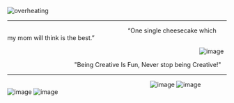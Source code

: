 ![overheating](https://github.com/user-attachments/assets/034b9b8e-80a7-400f-b387-f8db878d5527)
***

⠀⠀⠀⠀⠀⠀⠀⠀⠀⠀⠀⠀⠀⠀⠀⠀⠀⠀⠀⠀⠀⠀⠀⠀⠀⠀⠀“One single cheesecake which my mom will think is the best.”


⠀⠀⠀⠀⠀⠀⠀⠀⠀⠀⠀⠀⠀⠀⠀⠀⠀⠀⠀⠀⠀⠀⠀⠀⠀⠀⠀⠀⠀⠀⠀⠀⠀⠀⠀⠀⠀⠀⠀⠀⠀⠀⠀![image](https://github.com/user-attachments/assets/f7293100-bf8d-4625-9303-e39c146c254e)

⠀⠀⠀⠀⠀⠀⠀⠀⠀⠀⠀⠀⠀⠀⠀"Being Creative Is Fun, Never stop being Creative!"
***

⠀⠀⠀⠀⠀⠀⠀⠀⠀⠀⠀⠀⠀⠀⠀⠀⠀⠀⠀⠀⠀⠀⠀⠀⠀⠀⠀⠀⠀⠀⠀⠀![image](https://github.com/user-attachments/assets/86d53825-120c-4a14-9909-270203e8f2fb) ![image](https://github.com/user-attachments/assets/87e4a22c-970f-46e6-982f-07c33499f15f) ![image](https://github.com/user-attachments/assets/95f11d62-1873-446c-a22e-4d50987e0f4e) ![image](https://github.com/user-attachments/assets/83e8ba83-56c2-43fd-b0a1-17bcc9086593)






